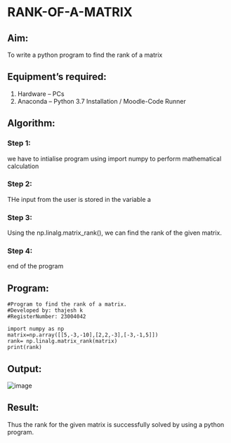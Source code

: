 # RANK-OF-A-MATRIX
## Aim:
To write a python program to find the rank of a matrix
## Equipment’s required:
1. 	Hardware – PCs
2. 	Anaconda – Python 3.7 Installation / Moodle-Code Runner
## Algorithm:
### Step 1: 
we have to intialise program using import numpy to perform mathematical calculation
### Step 2: 
THe input from the user is stored in the variable a
### Step 3: 
Using the np.linalg.matrix_rank(), we can find the rank of the given matrix.
### Step 4: 
end of the program
## Program:
```
#Program to find the rank of a matrix.
#Developed by: thajesh k
#RegisterNumber: 23004042

import numpy as np
matrix=np.array([[5,-3,-10],[2,2,-3],[-3,-1,5]])
rank= np.linalg.matrix_rank(matrix)
print(rank)
```
## Output:
![image](https://github.com/Thajesh2/RANK-OF-A-MATRIX/assets/139841959/84203f9e-0be6-402e-8ffd-40ebd1632dc7)

## Result:
Thus the rank for the given matrix is successfully solved by  using a python program.

